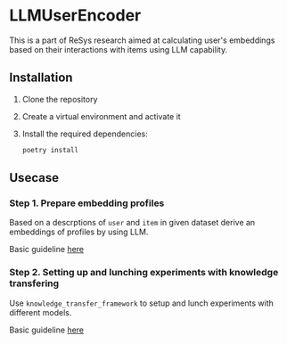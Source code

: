 # LLMUserEncoder

This is a part of ReSys research aimed at calculating user's embeddings based on their interactions with items using LLM capability.

## Installation

1. Clone the repository

2. Create a virtual environment and activate it

3. Install the required dependencies:
    ```sh
    poetry install
    ```

## Usecase

### Step 1. Prepare embedding profiles
Based on a descrptions of `user` and `item` in given dataset derive an embeddings of profiles by using LLM.

Basic guideline [here](profile_generation/README.md)

### Step 2. Setting up and lunching experiments with knowledge transfering

Use `knowledge_transfer_framework` to setup and lunch experiments with different models.

Basic guideline [here](knowledge_transfer_framework/README.md)
